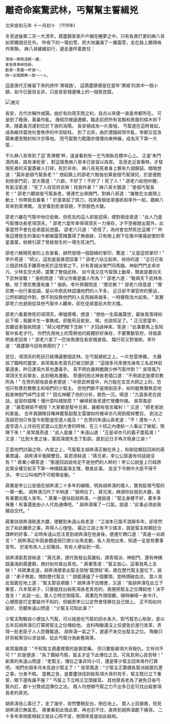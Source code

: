# 離奇命案驚武林，丐幫幫主誓緝兇

北宋宣和元年 十一月初十 （1119年\)

冬至過後第二天一大清早，葫蘆鎮家家戶戶猶在睡夢之中，只有負責打更的麻八哥如常獨個兒在外。 昨夜下的一場初雪，把大地灑滿了一層霜雪，走在路上顯得格外寧靜。 麻八哥緩緩前行，邊走邊哼着歌兒：

```text
渭城～朝雨浥輕～塵，
客舍青青柳色新。
勸君～更盡一杯酒～，
西～出陽關無～故～～人。
```

這是唐代王維留下來的詩作'渭城曲'。 這葫蘆鎮便是在當年'渭城'的其中一個小鎮，如今已面目全非，只是長安城邊陲上的一個貧民窟。

![&#x6E2D;&#x6CB3;](http://i58.tinypic.com/qpnsye.jpg)

長安，古代亦稱作咸陽。由於有四周天險之利，自古以來便一直是帝都所在。 可是到了晚唐，黃巢作亂。 唐昭宗被逼遷都，臨走前把所有宮殿和房屋的樑木拆下來，隨着黃河運到位於下游的洛陽。 長安頓成為一片廢墟。 丐幫遂在這時冒起，成為維持當地社會秩序的中流砥柱。 到了北宋，由於遼國經常作亂，帝都又從洛陽東遷至開封和汴京等地。 而丐幫勢力範圍亦慢慢向東伸展，成為天下第一大幫...

不久麻八哥來到了這'青渭橋'畔，遠遠看到有一乞丐倒臥在橋中心上。 正是'朱門酒肉臭，路有凍死骨'，對這情景麻八哥本已是習以為常。 及至走近查看時，才發現死者的天靈蓋被人打碎，死於非命。 麻八哥見死者身上繫有九個錦袋，暗暗想道："莫非是個丐幫長老？" 想起鎮上的邵老六勉強也算是個丐幫頭兒，於是便跑到他家門前，並大聲道："六爺，不好了！不好了！死了人！" 邵老六給他吵醒，有氣沒氣道："死了人找官府去嘛！找我作甚？" 麻八哥大聲道："是個丐幫長老！" 邵老六聽說是丐幫長老，便連忙出來開門，對麻八哥道："誰敢在太歲頭上動土！你帶我去看看！" 於是拿起了佩刀，找來兩個徒弟張帆和李升一起，跟麻八哥來到青渭橋。 及至看到死者容貌，不禁臉色大變。

邵老六雖在丐幫中地位低微，但死去的這人卻是認得，便對兩徒弟道："此人乃是丐幫傳功長老項頂天。" 邵老六當年幸得項頂天一力保存，才不至被趕出幫外，此事當然不會在徒弟面前透露。 邵老六只道："奇怪了，為何會忽然死在這裡？" 昨夜這裡發生的事如今都被霜雪掩蓋得了無痕跡，只有樹上剩下在風中搖搖欲墜的零星黃葉，依稀引證了曾經發生的一場生死決鬥。

邵老六解開死者的上衣查看，赫然發現一個碧綠的掌印，驚道："又是這怪掌印！" 李升奇道："師父，這到底是甚麼回事？" 邵老六站立起來，徐徐的道："近日已有三個武林高手離奇地死於這怪掌之下，計有青城派掌門司馬臨、神劍門門主卓亦凡、少林玄空大師，震驚了整個武林。 如今竟又在丐幫頭上動草，簡直是要向天下武林宣戰！" 張帆問道："師父你看是誰人所為？" 邵老六道："敢與天下武林為敵，除了摩尼教還有誰？" 張帆、李升齊聲問道："摩尼教？" 邵老六得意道："摩尼教一向行事低調，是以中原武林認識他們的人不多。 近日卻不堪官府的壓迫，公然和朝廷作對，想不到投靠他們的人反而越來越多，一時聲勢浩大起來。" 其實邵老六也是剛從其他丐幫中人聽來，卻在徒弟面前大吹大擂。

邵老六看着慘死的項頂天，唏噓感嘆，想道："想他一生英雄蓋世，最後竟落得如此下場；我雖半生一事無成，卻能苟且偷安。 唉，也該知足了。" 正沉思當中，忽聽徒弟張帆問道："師父咱們眼下怎辦？" 才回過神來，答道："此事要馬上告知幫中長老才行。 你們先用地上的雪將他的屍體好好保存，不要驚動官府，待我禀明長老回來！" 邵老六拿了一匹快馬便往長安城進發。 臨行前又對張帆、李升道："葫蘆鎮今回有熱鬧的了！"

翌日，項頂天的死訊已經傳遍整個武林。在丐幫總舵之上，一片愁雲慘霧。 大廳設了臨時的靈堂，吳常風長老首先打破沉默道："這個多月來便先後有三名武林前輩遇害，昨日連項大哥也遭毒手。 真不明白誰夠膽跟少林丐幫作對？" 吳常風乃項頂天生前摯友，此刻極為激動。 旁邊的田北神長老插口道："不用說定是摩尼教所為！" 在旁的郝培良長老便道："中原武林當中，內力能在玄空大師之上的，恐怕只有摩尼教教主和咱們的少幫主。 但他們都不是用劍高手，如何能無聲無息地殺害神劍門卓門主呢？" 田北神聽了他的分析，臉色一沉，喝道："九袋長老在說話，豈容你插嘴！懂什麼叫規矩麼？" 嚇得郝長老連忙彎腰作揖。 吳常風卻道："甚麼規矩不規矩？大家都是幫中兄弟，誰都有發言權利！" 又道："郝老弟說的甚是。 去年我親眼目睹神農幫副幫主雷雄如何被卓亦凡用劍廢掉雙目。 劍法之高超恐怕只有當今劍聖虛空道人能及！" 在旁的朱遠山長老道："不！還有一人！虛空道人上月初在武當山比劍大會的時候，在三十招之內便給一人看出了破綻，敗陣下來！" 吳常風奇道："此人是誰？" 朱遠山道："正是卓亦凡的義子葉孤鴻！" 又道："比劍大會之後，葉孤鴻便失去了影踪，直到近日才再次現身江湖！"

正當他們討論之時，內堂之上，丐幫幫主胡奔濤正躺在床上，和剛從朝廷回來的蔣業商議。 胡奔濤半張開雙目，氣若游絲道："蔣兄弟，李公公那邊有何話說沒有？" 蔣業小聲答道："那邊回話說肯定不是他們的人幹的！李公公說皇上已經將此案全權交給天下第一神捕路瀛海主理，徹查此事。 並且下令朝中大臣不得干涉。 李公公叫咱們不可輕舉妄動。"

蔣業是李公公安插在胡奔濤二十多年的線眼，明為胡奔濤的僕人，實為監視丐幫的一舉一動。 胡奔濤沉吟了半晌道："我明白了。 蔣兄弟，麻煩你扶我到大廳，我有事要向眾人宣布。" 蔣業一邊扶起胡奔濤，一邊說道："幫主身體不好，要多多保重！有事還是由小人代為通傳吧。" 胡奔濤嘆了一口氣，說道："此事必須由我親自交代。"

蔣業扶胡奔濤剛進大廳，便聽到朱遠山長老道："江湖本已風平浪靜多年，卻突然出了如此離奇之事，弄得人心惶惶。 最近江湖上有不少謠言，說是幫主和朝廷合謀幹的好事..." 此時朱遠山忽注意到胡奔濤在他身後，便連忙轉口道："真是一派胡言！" 胡奔濤近年因身體虛弱已很少出來走動，各人見他出來，知道一定是有要事宣布。 於是有些人上前攙扶，有些人便站到一旁。

胡奔濤氣若游絲道："蔣兄弟，請代我發出英雄帖，請青城派、神劍門、還有神捕路瀛海到葫蘆鎮，商討如何查出真兇。" 蔣業答道："幫主放心，這事我馬上去辦！" 待蔣業走遠，胡奔濤便拿出幫主信物'龍頭杖'來，跪在歷代幫主靈位下，說道："弟子無能，愧對歷代幫主！" 說罷連磕了十個響頭，登時頭破血流。 眾人見此皆跪在地上道："幫主節哀順變！" 胡奔濤不加理會，又道："我胡奔濤在此立下重誓，凡本幫弟子，只要能找出殺死項長老真兇的，我便把幫主之位傳給他！決不食言！" 此話一出，眾人立時交頭接耳。 蔣業在外頭探聽，頓時嚇得一身冷汗。 心裡原是打定要裝作不知的，但細思李公公定然會怪罪在自己頭上。 正不知如何是好，忽聽朱遠山問道："少幫主可知此事？"

少幫主陶駿自小便加入丐幫，可以說是吃丐幫的奶水長大，對丐幫忠心耿耿，是以五年前胡奔濤已打算將幫主之位傳給他。 豈料陶駿還沒上任便急於進行改革，弄得一批老臣子人人怨聲載道。 胡奔濤一氣之下，遲遲不肯交出幫主之位。 陶駿只好另結黨羽以求自保，從此丐幫分為新舊兩黨。

吳常風暗道："不知幫主葫蘆裡賣的是甚麼藥。 但只要能替項大哥報仇，又有何不可？" 於是便道："為了團結丐幫，幫主才定下此傳位之法，可見其用心良苦呀！" 新黨的朱遠山問道："老幫主，傳位之事非同小可，還是等少幫主回來再作打算吧。 咱們也個多月未見過少幫主了！" 吳常風道："少幫主正籌備各幫派結盟抗遼之事，分身不暇。 當務之急，是要盡快找到殺死項大哥的兇手，幫主既已立下重誓，眼下還有誰不服？" 丐幫上下立時又交頭接耳。 其他眾長老為了避免日後丐幫內訌，都十分贊成這傳位之法。 眾人均想傾丐幫之力不出多日定可找出殺害項長老的真兇。

胡奔濤見心事已了，走了幾步，突然雙眼反白，倒在地上。 眾人上前搶救，但見胡奔濤已無氣息。 蔣業看到此情此景，再也忍不住，直奔到胡奔濤跪下痛哭。 二十多年來相愛相殺又彼此心照不宣，倒頭來竟是如此結局。

